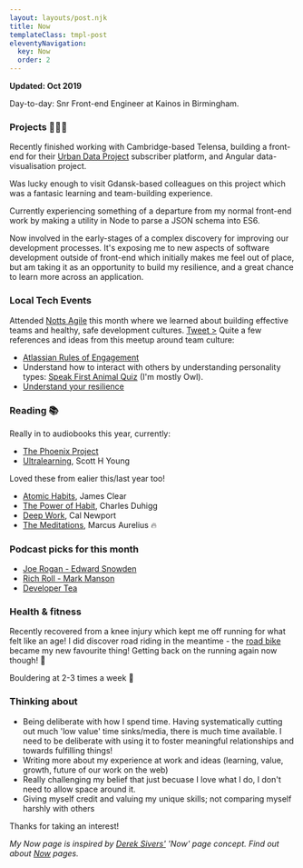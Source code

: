 ```yaml
---
layout: layouts/post.njk
title: Now
templateClass: tmpl-post
eleventyNavigation:
  key: Now
  order: 2
---
```


**Updated: Oct 2019**

Day-to-day: Snr Front-end Engineer at Kainos in Birmingham.

### Projects 👨🏼‍💻

Recently finished working with Cambridge-based Telensa, building a front-end for their [Urban Data Project](https://urbandataproject.org) subscriber platform, and Angular data-visualisation project.

Was lucky enough to visit Gdansk-based colleagues on this project which was a fantasic learning and team-building experience. 

Currently experiencing something of a departure from my normal front-end work by making a utility in Node to parse a JSON schema into ES6.

Now involved in the early-stages of a complex discovery for improving our development processes. 
It's exposing me to new aspects of software development outside of front-end which initially makes me feel out of place, but am taking it as an opportunity to build my resilience, and a great chance to learn more across an application.

### Local Tech Events
Attended [Notts Agile](https://www.meetup.com/NottAgile/) this month where we learned about building effective teams and healthy, safe development cultures. [Tweet >](https://twitter.com/MartinoNotts/status/1187136543833636865)
Quite a few references and ideas from this meetup around team culture:
- [Atlassian Rules of Engagement](https://www.atlassian.com/team-playbook/plays/rules-of-engagement)
- Understand how to interact with others by understanding personality types: [Speak First Animal Quiz](https://www.speak-first.com/which-animal-are-you/) (I'm mostly Owl).
- [Understand your resilience](https://www.mindtools.com/pages/article/resilience-quiz.htm)

### Reading 📚
Really in to audiobooks this year, currently:  
- [The Phoenix Project](https://www.amazon.co.uk/Phoenix-Project-Devops-Helping-Business/dp/1942788290/ref=sr_1_2?keywords=phoenix+project&qid=1572385336&sr=8-2)
- [Ultralearning](https://www.amazon.co.uk/Ultralearning-Strategies-Mastering-Skills-Getting/dp/0008305706/ref=sr_1_3?keywords=ultralearning&qid=1572385312&sr=8-3), Scott H Young

Loved these from ealier this/last year too!

- [Atomic Habits](https://www.amazon.co.uk/Atomic-Habits-Proven-Build-Break/dp/1847941834/ref=sr_1_1_sspa?keywords=atomic+habits&qid=1572385941&sr=8-1-spons&psc=1&spLa=ZW5jcnlwdGVkUXVhbGlmaWVyPUEySVZFWENFUzgySU1PJmVuY3J5cHRlZElkPUEwNzk0NTE0MUdDQ05GNFBCOU5LRSZlbmNyeXB0ZWRBZElkPUEwNzQyODU4MUZSSzJHT0EwRFhNRSZ3aWRnZXROYW1lPXNwX2F0ZiZhY3Rpb249Y2xpY2tSZWRpcmVjdCZkb05vdExvZ0NsaWNrPXRydWU=), James Clear
- [The Power of Habit](https://www.amazon.co.uk/Power-Habit-Why-What-Change/dp/1847946240/ref=sr_1_3?keywords=the+power+of+habit&qid=1572385904&sr=8-3), Charles Duhigg 
- [Deep Work](https://www.amazon.co.uk/Deep-Work-Focused-Success-Distracted/dp/0349411905/ref=sr_1_1?keywords=deep+work&qid=1572385887&sr=8-1), Cal Newport
- [The Meditations](https://www.amazon.co.uk/Meditations-Penguin-Classics-Marcus-Aurelius/dp/0140449337/ref=sr_1_3?keywords=the+meditations&qid=1572385875&sr=8-3), Marcus Aurelius 🔥

### Podcast picks for this month
- [Joe Rogan - Edward Snowden](https://www.youtube.com/watch?v=efs3QRr8LWw)
- [Rich Roll - Mark Manson](https://www.richroll.com/podcast/mark-manson-476/)
- [Developer Tea](https://spec.fm/podcasts/developer-tea)

### Health & fitness
Recently recovered from a knee injury which kept me off running for what felt like an age! I did discover road riding in the meantime - the [road bike](https://www.instagram.com/p/B089DcdllOtNO7r7JsU7I3kSemzxmgSqQimrD00/) became my new favourite thing! Getting back on the running again now though! 🚀

Bouldering at 2-3 times a week 🧗

### Thinking about
- Being deliberate with how I spend time. Having systematically cutting out much 'low value' time sinks/media, there is much time available. I need to be deliberate with using it to foster meaningful relationships and towards fulfilling things!
- Writing more about my experience at work and ideas (learning, value, growth, future of our work on the web)
- Really challenging my belief that just becuase I love what I do, I don't need to allow space around it.
- Giving myself credit and valuing my unique skills; not comparing myself harshly with others

Thanks for taking an interest!

*My Now page is inspired by [Derek Sivers'](https://sivers.org/nowff) 'Now' page concept. Find out about [Now](http://nownownow.com/about) pages.*